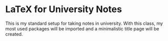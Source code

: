 # LaTeX for University Notes

This is my standard setup for taking notes in university. With this class, my most used packages will be imported and a minimalistic title page will be created.